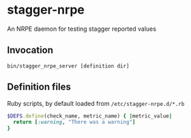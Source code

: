 # stagger-nrpe

An NRPE daemon for testing stagger reported values

## Invocation

`bin/stagger_nrpe_server [definition dir]`

## Definition files

Ruby scripts, by default loaded from `/etc/stagger-nrpe.d/*.rb`

```ruby
$DEFS.define(check_name, metric_name) { |metric_value|
  return [:warning, "There was a warning"]
}
```
